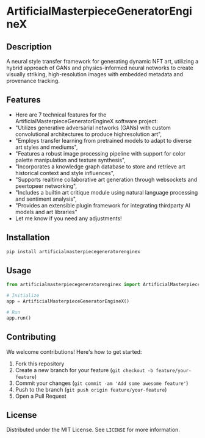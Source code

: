 # ArtificialMasterpieceGeneratorEngineX

## Description

A neural style transfer framework for generating dynamic NFT art, utilizing a hybrid approach of GANs and physics-informed neural networks to create visually striking, high-resolution images with embedded metadata and provenance tracking.

## Features

- Here are 7 technical features for the ArtificialMasterpieceGeneratorEngineX software project:
- "Utilizes generative adversarial networks (GANs) with custom convolutional architectures to produce highresolution art",
- "Employs transfer learning from pretrained models to adapt to diverse art styles and mediums",
- "Features a robust image processing pipeline with support for color palette manipulation and texture synthesis",
- "Incorporates a knowledge graph database to store and retrieve art historical context and style influences",
- "Supports realtime collaborative art generation through websockets and peertopeer networking",
- "Includes a builtin art critique module using natural language processing and sentiment analysis",
- "Provides an extensible plugin framework for integrating thirdparty AI models and art libraries"
- Let me know if you need any adjustments!
## Installation

```bash
pip install artificialmasterpiecegeneratorenginex
```

## Usage

```python
from artificialmasterpiecegeneratorenginex import ArtificialMasterpieceGeneratorEngineX

# Initialize
app = ArtificialMasterpieceGeneratorEngineX()

# Run
app.run()
```

## Contributing

We welcome contributions! Here's how to get started:

1. Fork this repository
2. Create a new branch for your feature (`git checkout -b feature/your-feature`)
3. Commit your changes (`git commit -am 'Add some awesome feature'`)
4. Push to the branch (`git push origin feature/your-feature`)
5. Open a Pull Request

## License

Distributed under the MIT License. See `LICENSE` for more information.
